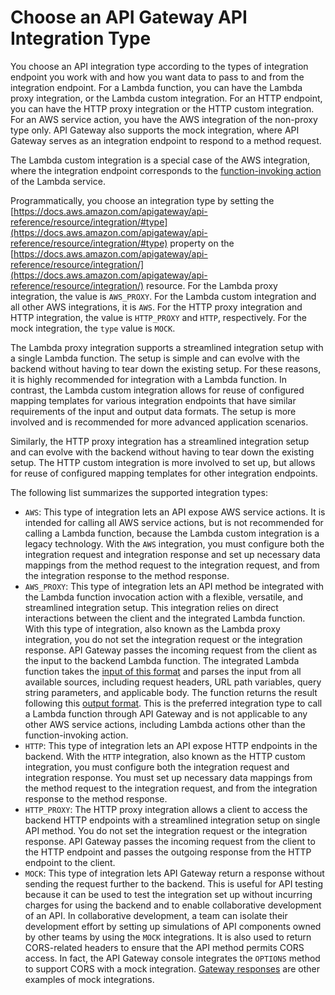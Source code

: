 # Choose an API Gateway API Integration Type<a name="api-gateway-api-integration-types"></a>

 You choose an API integration type according to the types of integration endpoint you work with and how you want data to pass to and from the integration endpoint\. For a Lambda function, you can have the Lambda proxy integration, or the Lambda custom integration\. For an HTTP endpoint, you can have the HTTP proxy integration or the HTTP custom integration\. For an AWS service action, you have the AWS integration of the non\-proxy type only\. API Gateway also supports the mock integration, where API Gateway serves as an integration endpoint to respond to a method request\.

The Lambda custom integration is a special case of the AWS integration, where the integration endpoint corresponds to the [function\-invoking action ](https://docs.aws.amazon.com/lambda/latest/dg/API_Invoke.html)of the Lambda service\. 

Programmatically, you choose an integration type by setting the [https://docs.aws.amazon.com/apigateway/api-reference/resource/integration/#type](https://docs.aws.amazon.com/apigateway/api-reference/resource/integration/#type) property on the [https://docs.aws.amazon.com/apigateway/api-reference/resource/integration/](https://docs.aws.amazon.com/apigateway/api-reference/resource/integration/) resource\. For the Lambda proxy integration, the value is `AWS_PROXY`\. For the Lambda custom integration and all other AWS integrations, it is `AWS`\. For the HTTP proxy integration and HTTP integration, the value is `HTTP_PROXY` and `HTTP`, respectively\. For the mock integration, the `type` value is `MOCK`\.

The Lambda proxy integration supports a streamlined integration setup with a single Lambda function\. The setup is simple and can evolve with the backend without having to tear down the existing setup\. For these reasons, it is highly recommended for integration with a Lambda function\. In contrast, the Lambda custom integration allows for reuse of configured mapping templates for various integration endpoints that have similar requirements of the input and output data formats\. The setup is more involved and is recommended for more advanced application scenarios\. 

Similarly, the HTTP proxy integration has a streamlined integration setup and can evolve with the backend without having to tear down the existing setup\. The HTTP custom integration is more involved to set up, but allows for reuse of configured mapping templates for other integration endpoints\. 

The following list summarizes the supported integration types:
+ `AWS`: This type of integration lets an API expose AWS service actions\. It is intended for calling all AWS service actions, but is not recommended for calling a Lambda function, because the Lambda custom integration is a legacy technology\. With the `AWS` integration, you must configure both the integration request and integration response and set up necessary data mappings from the method request to the integration request, and from the integration response to the method response\.
+  `AWS_PROXY`: This type of integration lets an API method be integrated with the Lambda function invocation action with a flexible, versatile, and streamlined integration setup\. This integration relies on direct interactions between the client and the integrated Lambda function\. With this type of integration, also known as the Lambda proxy integration, you do not set the integration request or the integration response\. API Gateway passes the incoming request from the client as the input to the backend Lambda function\. The integrated Lambda function takes the [input of this format](set-up-lambda-proxy-integrations.md#api-gateway-simple-proxy-for-lambda-input-format) and parses the input from all available sources, including request headers, URL path variables, query string parameters, and applicable body\. The function returns the result following this [output format](set-up-lambda-proxy-integrations.md#api-gateway-simple-proxy-for-lambda-output-format)\. This is the preferred integration type to call a Lambda function through API Gateway and is not applicable to any other AWS service actions, including Lambda actions other than the function\-invoking action\. 
+ `HTTP`: This type of integration lets an API expose HTTP endpoints in the backend\. With the `HTTP` integration, also known as the HTTP custom integration, you must configure both the integration request and integration response\. You must set up necessary data mappings from the method request to the integration request, and from the integration response to the method response\.
+  `HTTP_PROXY`: The HTTP proxy integration allows a client to access the backend HTTP endpoints with a streamlined integration setup on single API method\. You do not set the integration request or the integration response\. API Gateway passes the incoming request from the client to the HTTP endpoint and passes the outgoing response from the HTTP endpoint to the client\. 
+ `MOCK`: This type of integration lets API Gateway return a response without sending the request further to the backend\. This is useful for API testing because it can be used to test the integration set up without incurring charges for using the backend and to enable collaborative development of an API\. In collaborative development, a team can isolate their development effort by setting up simulations of API components owned by other teams by using the `MOCK` integrations\. It is also used to return CORS\-related headers to ensure that the API method permits CORS access\. In fact, the API Gateway console integrates the `OPTIONS` method to support CORS with a mock integration\. [Gateway responses](customize-gateway-responses.md) are other examples of mock integrations\.